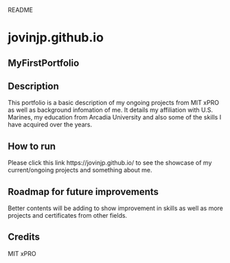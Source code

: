 README
# jovinjp.github.io
## MyFirstPortfolio

<h2>Description</h2>
<p>This portfolio is a basic description of my ongoing projects from MIT xPRO as well as background infomation of me. It details my affiliation with U.S. Marines, my education from Arcadia University and also some of the skills I have acquired over the years.</p>
<h2>How to run</h2>
<p>Please click this link https://jovinjp.github.io/ to see the showcase of my current/ongoing projects and something about me.</p>
<h2>Roadmap for future improvements</h2>
<p>Better contents will be adding to show improvement in skills as well as more projects and certificates from other fields.</p>
<h2>Credits</h2>
<p>MIT xPRO</p>